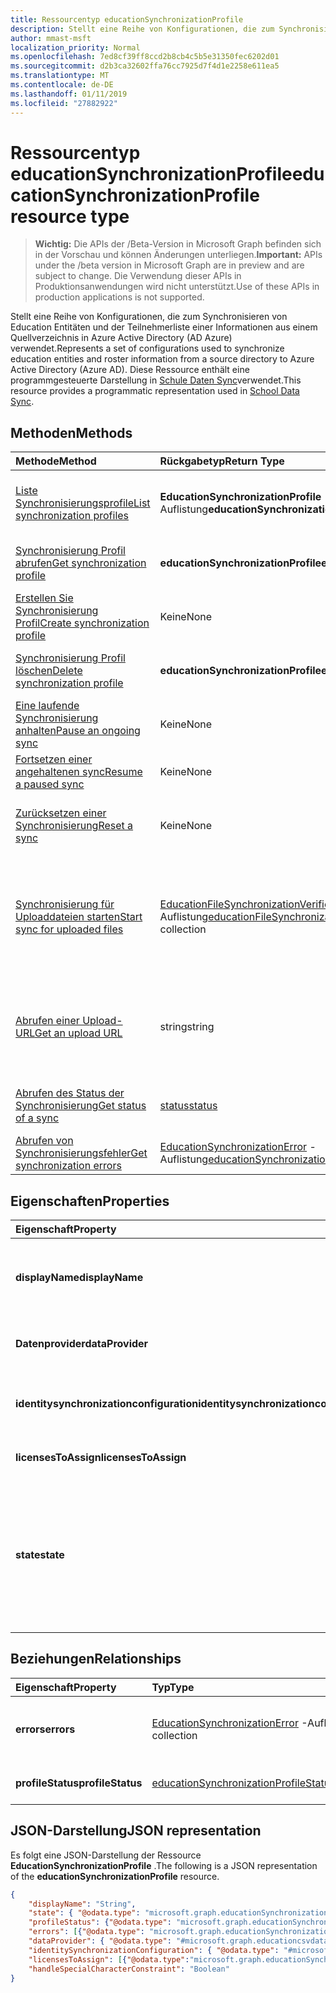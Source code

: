 ```yaml
---
title: Ressourcentyp educationSynchronizationProfile
description: Stellt eine Reihe von Konfigurationen, die zum Synchronisieren von Education Entitäten und der Teilnehmerliste einer Informationen aus einem Quellverzeichnis in Azure Active Directory (AD Azure) verwendet. Diese Ressource enthält eine programmgesteuerte Darstellung in Schule Daten Sync verwendet.
author: mmast-msft
localization_priority: Normal
ms.openlocfilehash: 7ed8cf39ff8ccd2b8cb4c5b5e31350fec6202d01
ms.sourcegitcommit: d2b3ca32602ffa76cc7925d7f4d1e2258e611ea5
ms.translationtype: MT
ms.contentlocale: de-DE
ms.lasthandoff: 01/11/2019
ms.locfileid: "27882922"
---
```

# <a name="educationsynchronizationprofile-resource-type"></a><span data-ttu-id="7bea3-104">Ressourcentyp educationSynchronizationProfile</span><span class="sxs-lookup"><span data-stu-id="7bea3-104">educationSynchronizationProfile resource type</span></span>

> <span data-ttu-id="7bea3-105">**Wichtig:** Die APIs der /Beta-Version in Microsoft Graph befinden sich in der Vorschau und können Änderungen unterliegen.</span><span class="sxs-lookup"><span data-stu-id="7bea3-105">**Important:** APIs under the /beta version in Microsoft Graph are in preview and are subject to change.</span></span> <span data-ttu-id="7bea3-106">Die Verwendung dieser APIs in Produktionsanwendungen wird nicht unterstützt.</span><span class="sxs-lookup"><span data-stu-id="7bea3-106">Use of these APIs in production applications is not supported.</span></span>

<span data-ttu-id="7bea3-107">Stellt eine Reihe von Konfigurationen, die zum Synchronisieren von Education Entitäten und der Teilnehmerliste einer Informationen aus einem Quellverzeichnis in Azure Active Directory (AD Azure) verwendet.</span><span class="sxs-lookup"><span data-stu-id="7bea3-107">Represents a set of configurations used to synchronize education entities and roster information from a source directory to Azure Active Directory (Azure AD).</span></span> <span data-ttu-id="7bea3-108">Diese Ressource enthält eine programmgesteuerte Darstellung in [Schule Daten Sync](https://sds.microsoft.com)verwendet.</span><span class="sxs-lookup"><span data-stu-id="7bea3-108">This resource provides a programmatic representation used in [School Data Sync](https://sds.microsoft.com).</span></span>

## <a name="methods"></a><span data-ttu-id="7bea3-109">Methoden</span><span class="sxs-lookup"><span data-stu-id="7bea3-109">Methods</span></span>

| <span data-ttu-id="7bea3-110">Methode</span><span class="sxs-lookup"><span data-stu-id="7bea3-110">Method</span></span> | <span data-ttu-id="7bea3-111">Rückgabetyp</span><span class="sxs-lookup"><span data-stu-id="7bea3-111">Return Type</span></span> | <span data-ttu-id="7bea3-112">Beschreibung</span><span class="sxs-lookup"><span data-stu-id="7bea3-112">Description</span></span> |
|:-|:-|:-|
| [<span data-ttu-id="7bea3-113">Liste Synchronisierungsprofile</span><span class="sxs-lookup"><span data-stu-id="7bea3-113">List synchronization profiles</span></span>](../api/educationsynchronizationprofile-list.md) | <span data-ttu-id="7bea3-114">**EducationSynchronizationProfile** -Auflistung</span><span class="sxs-lookup"><span data-stu-id="7bea3-114">**educationSynchronizationProfile** collection</span></span> | <span data-ttu-id="7bea3-115">Abrufen von Listen aller Profile für die Synchronisierung im Mandanten.</span><span class="sxs-lookup"><span data-stu-id="7bea3-115">Get a list of all the synchronization profiles in the tenant.</span></span> |
| [<span data-ttu-id="7bea3-116">Synchronisierung Profil abrufen</span><span class="sxs-lookup"><span data-stu-id="7bea3-116">Get synchronization profile</span></span>](../api/educationsynchronizationprofile-get.md) | <span data-ttu-id="7bea3-117">**educationSynchronizationProfile**</span><span class="sxs-lookup"><span data-stu-id="7bea3-117">**educationSynchronizationProfile**</span></span> | <span data-ttu-id="7bea3-118">Abrufen von einem bestimmten Profil, wenn der Bezeichner Profil.</span><span class="sxs-lookup"><span data-stu-id="7bea3-118">Retrieve a specific profile given the profile identifier.</span></span> |
| [<span data-ttu-id="7bea3-119">Erstellen Sie Synchronisierung Profil</span><span class="sxs-lookup"><span data-stu-id="7bea3-119">Create synchronization profile</span></span>](../api/educationsynchronizationprofile-post.md) | <span data-ttu-id="7bea3-120">Keine</span><span class="sxs-lookup"><span data-stu-id="7bea3-120">None</span></span> | <span data-ttu-id="7bea3-121">Erstellen Sie ein neues Profil Synchronisierung.</span><span class="sxs-lookup"><span data-stu-id="7bea3-121">Create a new synchronization profile.</span></span> |
| [<span data-ttu-id="7bea3-122">Synchronisierung Profil löschen</span><span class="sxs-lookup"><span data-stu-id="7bea3-122">Delete synchronization profile</span></span>](../api/educationsynchronizationprofile-delete.md) | <span data-ttu-id="7bea3-123">**educationSynchronizationProfile**</span><span class="sxs-lookup"><span data-stu-id="7bea3-123">**educationSynchronizationProfile**</span></span> | <span data-ttu-id="7bea3-124">Löschen von einem bestimmten Profil, wenn der Bezeichner Profil.</span><span class="sxs-lookup"><span data-stu-id="7bea3-124">Delete a specific profile given the profile identifier.</span></span> |
| [<span data-ttu-id="7bea3-125">Eine laufende Synchronisierung anhalten</span><span class="sxs-lookup"><span data-stu-id="7bea3-125">Pause an ongoing sync</span></span>](../api/educationsynchronizationprofile-pause.md) | <span data-ttu-id="7bea3-126">Keine</span><span class="sxs-lookup"><span data-stu-id="7bea3-126">None</span></span> | <span data-ttu-id="7bea3-127">Halten Sie eine laufende Synchronisation.</span><span class="sxs-lookup"><span data-stu-id="7bea3-127">Pause an ongoing synchronization.</span></span> |
| [<span data-ttu-id="7bea3-128">Fortsetzen einer angehaltenen sync</span><span class="sxs-lookup"><span data-stu-id="7bea3-128">Resume a paused sync</span></span>](../api/educationsynchronizationprofile-resume.md) | <span data-ttu-id="7bea3-129">Keine</span><span class="sxs-lookup"><span data-stu-id="7bea3-129">None</span></span> | <span data-ttu-id="7bea3-130">Fortzusetzen Sie eine angehaltene Synchronisierung.</span><span class="sxs-lookup"><span data-stu-id="7bea3-130">Resume a paused synchronization.</span></span> |
| [<span data-ttu-id="7bea3-131">Zurücksetzen einer Synchronisierung</span><span class="sxs-lookup"><span data-stu-id="7bea3-131">Reset a sync</span></span>](../api/educationsynchronizationprofile-reset.md) | <span data-ttu-id="7bea3-132">Keine</span><span class="sxs-lookup"><span data-stu-id="7bea3-132">None</span></span> | <span data-ttu-id="7bea3-133">Zurücksetzen Sie den Zustand des Profils und starten Sie Synchronisierung.</span><span class="sxs-lookup"><span data-stu-id="7bea3-133">Reset the state of the profile and restart synchronization.</span></span> |
| [<span data-ttu-id="7bea3-134">Synchronisierung für Uploaddateien starten</span><span class="sxs-lookup"><span data-stu-id="7bea3-134">Start sync for uploaded files</span></span>](../api/educationsynchronizationprofile-start.md) | <span data-ttu-id="7bea3-135">[EducationFileSynchronizationVerificationMessage](educationfilesynchronizationverificationmessage.md) -Auflistung</span><span class="sxs-lookup"><span data-stu-id="7bea3-135">[educationFileSynchronizationVerificationMessage](educationfilesynchronizationverificationmessage.md) collection</span></span>| <span data-ttu-id="7bea3-136">Überprüfen der hochgeladenen Dateien, und starten Sie die Synchronisierung.</span><span class="sxs-lookup"><span data-stu-id="7bea3-136">Verify the uploaded source files and start synchronization.</span></span> <span data-ttu-id="7bea3-137">Gilt nur, wenn der Datenanbieter [EducationCsvDataProvider](educationcsvdataprovider.md)ist.</span><span class="sxs-lookup"><span data-stu-id="7bea3-137">Applies only when the data provider is [educationCsvDataProvider](educationcsvdataprovider.md).</span></span> |
| [<span data-ttu-id="7bea3-138">Abrufen einer Upload-URL</span><span class="sxs-lookup"><span data-stu-id="7bea3-138">Get an upload URL</span></span>](../api/educationsynchronizationprofile-uploadurl.md) | <span data-ttu-id="7bea3-139">string</span><span class="sxs-lookup"><span data-stu-id="7bea3-139">string</span></span> | <span data-ttu-id="7bea3-140">Zurückgeben der kurzlebigen URL zum Hochladen der CSV-Datendateien.</span><span class="sxs-lookup"><span data-stu-id="7bea3-140">Return the short-lived URL to upload CSV data files.</span></span> <span data-ttu-id="7bea3-141">Gilt nur, wenn der Datenanbieter [EducationCsvDataProvider](educationcsvdataprovider.md)ist.</span><span class="sxs-lookup"><span data-stu-id="7bea3-141">Applies only when the data provider is [educationCsvDataProvider](educationcsvdataprovider.md).</span></span> |
| [<span data-ttu-id="7bea3-142">Abrufen des Status der Synchronisierung</span><span class="sxs-lookup"><span data-stu-id="7bea3-142">Get status of a sync</span></span>](../api/educationsynchronizationprofilestatus-get.md) | [<span data-ttu-id="7bea3-143">status</span><span class="sxs-lookup"><span data-stu-id="7bea3-143">status</span></span>](educationsynchronizationprofilestatus.md) | <span data-ttu-id="7bea3-144">Der Status eines bestimmten Synchronisierungsprofils zurückgegeben.</span><span class="sxs-lookup"><span data-stu-id="7bea3-144">Return the status of a specific synchronization profile.</span></span> |
| [<span data-ttu-id="7bea3-145">Abrufen von Synchronisierungsfehler</span><span class="sxs-lookup"><span data-stu-id="7bea3-145">Get synchronization errors</span></span>](../api/educationsynchronizationerrors-get.md) | <span data-ttu-id="7bea3-146">[EducationSynchronizationError](educationsynchronizationerror.md) -Auflistung</span><span class="sxs-lookup"><span data-stu-id="7bea3-146">[educationSynchronizationError](educationsynchronizationerror.md) collection</span></span>| <span data-ttu-id="7bea3-147">Rufen Sie alle Fehler während der Synchronisierung.</span><span class="sxs-lookup"><span data-stu-id="7bea3-147">Get all the errors generated during synchronization.</span></span> |

## <a name="properties"></a><span data-ttu-id="7bea3-148">Eigenschaften</span><span class="sxs-lookup"><span data-stu-id="7bea3-148">Properties</span></span>

| <span data-ttu-id="7bea3-149">Eigenschaft</span><span class="sxs-lookup"><span data-stu-id="7bea3-149">Property</span></span> | <span data-ttu-id="7bea3-150">Typ</span><span class="sxs-lookup"><span data-stu-id="7bea3-150">Type</span></span> | <span data-ttu-id="7bea3-151">Beschreibung</span><span class="sxs-lookup"><span data-stu-id="7bea3-151">Description</span></span> |
|:-|:-|:-|
| <span data-ttu-id="7bea3-152">**displayName**</span><span class="sxs-lookup"><span data-stu-id="7bea3-152">**displayName**</span></span> | <span data-ttu-id="7bea3-153">string</span><span class="sxs-lookup"><span data-stu-id="7bea3-153">string</span></span> |  <span data-ttu-id="7bea3-154">Name des Konfigurationsprofils zum Synchronisieren von Identitäten.</span><span class="sxs-lookup"><span data-stu-id="7bea3-154">Name of the configuration profile for syncing identities.</span></span>         |
| <span data-ttu-id="7bea3-155">**Datenprovider**</span><span class="sxs-lookup"><span data-stu-id="7bea3-155">**dataProvider**</span></span> | [<span data-ttu-id="7bea3-156">educationSynchronizationDataProvider</span><span class="sxs-lookup"><span data-stu-id="7bea3-156">educationSynchronizationDataProvider</span></span>](educationsynchronizationdataprovider.md) |  <span data-ttu-id="7bea3-157">Der Datenanbieter für das Profil verwendet.</span><span class="sxs-lookup"><span data-stu-id="7bea3-157">The data provider used for the profile.</span></span>         |
| <span data-ttu-id="7bea3-158">**identitysynchronizationconfiguration**</span><span class="sxs-lookup"><span data-stu-id="7bea3-158">**identitysynchronizationconfiguration**</span></span> | [<span data-ttu-id="7bea3-159">educationIdentitySynchronizationConfiguration</span><span class="sxs-lookup"><span data-stu-id="7bea3-159">educationIdentitySynchronizationConfiguration</span></span>](educationidentitysynchronizationconfiguration.md) | <span data-ttu-id="7bea3-160">Identität [Erstellung](educationidentitycreationconfiguration.md) oder [übereinstimmenden](educationidentitymatchingconfiguration.md) Konfiguration.</span><span class="sxs-lookup"><span data-stu-id="7bea3-160">Identity [creation](educationidentitycreationconfiguration.md) or [matching](educationidentitymatchingconfiguration.md) configuration .</span></span>        |
| <span data-ttu-id="7bea3-161">**licensesToAssign**</span><span class="sxs-lookup"><span data-stu-id="7bea3-161">**licensesToAssign**</span></span> | <span data-ttu-id="7bea3-162">[EducationSynchronizationLicenseAssignment](educationsynchronizationlicenseassignment.md) -Auflistung</span><span class="sxs-lookup"><span data-stu-id="7bea3-162">[educationSynchronizationLicenseAssignment](educationsynchronizationlicenseassignment.md) collection</span></span>|  <span data-ttu-id="7bea3-163">Lizenz-Setup-Konfiguration.</span><span class="sxs-lookup"><span data-stu-id="7bea3-163">License setup configuration.</span></span>        |
| <span data-ttu-id="7bea3-164">**state**</span><span class="sxs-lookup"><span data-stu-id="7bea3-164">**state**</span></span> | <span data-ttu-id="7bea3-165">string</span><span class="sxs-lookup"><span data-stu-id="7bea3-165">string</span></span> |  <span data-ttu-id="7bea3-166">Der Zustand des Profils.</span><span class="sxs-lookup"><span data-stu-id="7bea3-166">The state of the profile.</span></span> <span data-ttu-id="7bea3-167">Mögliche Werte sind: `provisioning`, `provisioned`, `provisioningFailed`, `deleting` und `deletionFailed`.</span><span class="sxs-lookup"><span data-stu-id="7bea3-167">Possible values are: `provisioning`, `provisioned`, `provisioningFailed`, `deleting`, `deletionFailed`.</span></span>          |

## <a name="relationships"></a><span data-ttu-id="7bea3-168">Beziehungen</span><span class="sxs-lookup"><span data-stu-id="7bea3-168">Relationships</span></span>

| <span data-ttu-id="7bea3-169">Eigenschaft</span><span class="sxs-lookup"><span data-stu-id="7bea3-169">Property</span></span> | <span data-ttu-id="7bea3-170">Typ</span><span class="sxs-lookup"><span data-stu-id="7bea3-170">Type</span></span> | <span data-ttu-id="7bea3-171">Beschreibung</span><span class="sxs-lookup"><span data-stu-id="7bea3-171">Description</span></span> |
|:-|:-|:-|
| <span data-ttu-id="7bea3-172">**errors**</span><span class="sxs-lookup"><span data-stu-id="7bea3-172">**errors**</span></span> | <span data-ttu-id="7bea3-173">[EducationSynchronizationError](educationsynchronizationerror.md) -Auflistung</span><span class="sxs-lookup"><span data-stu-id="7bea3-173">[educationSynchronizationError](educationsynchronizationerror.md) collection</span></span>| <span data-ttu-id="7bea3-174">Alle Fehler im Zusammenhang mit diesem Profil Synchronisierung.</span><span class="sxs-lookup"><span data-stu-id="7bea3-174">All errors associated with this synchronization profile.</span></span> |
| <span data-ttu-id="7bea3-175">**profileStatus**</span><span class="sxs-lookup"><span data-stu-id="7bea3-175">**profileStatus**</span></span> | [<span data-ttu-id="7bea3-176">educationSynchronizationProfileStatus</span><span class="sxs-lookup"><span data-stu-id="7bea3-176">educationSynchronizationProfileStatus</span></span>](educationsynchronizationprofilestatus.md) | <span data-ttu-id="7bea3-177">Der Synchronisierungsstatus.</span><span class="sxs-lookup"><span data-stu-id="7bea3-177">The synchronization status.</span></span> |

## <a name="json-representation"></a><span data-ttu-id="7bea3-178">JSON-Darstellung</span><span class="sxs-lookup"><span data-stu-id="7bea3-178">JSON representation</span></span>
<span data-ttu-id="7bea3-179">Es folgt eine JSON-Darstellung der Ressource **EducationSynchronizationProfile** .</span><span class="sxs-lookup"><span data-stu-id="7bea3-179">The following is a JSON representation of the **educationSynchronizationProfile** resource.</span></span>

<!-- {
  "blockType": "resource",
  "optionalProperties": [

  ],
  "@odata.type": "#microsoft.graph.educationSynchronizationProfile"
}-->

```json
{
    "displayName": "String",
    "state": { "@odata.type": "microsoft.graph.educationSynchronizationProfileState" },
    "profileStatus": {"@odata.type": "microsoft.graph.educationSynchronizationProfileStatus"},
    "errors": [{"@odata.type": "microsoft.graph.educationSynchronizationProfileStatus" }],
    "dataProvider": { "@odata.type": "#microsoft.graph.educationcsvdataprovider" },
    "identitySynchronizationConfiguration": { "@odata.type": "#microsoft.graph.educationIdentitySynchronizationConfiguration" },
    "licensesToAssign": [{"@odata.type":"microsoft.graph.educationSynchronizationLicenseAssignment"}],
    "handleSpecialCharacterConstraint": "Boolean"
}
```
